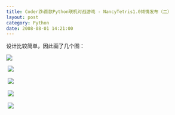 ```yaml
---
title: CoderZh首款Python联机对战游戏 - NancyTetris1.0倾情发布（二）
layout: post
category: Python
date: 2008-08-01 14:21:00
---
```


设计比较简单，因此画了几个图： 

![](http://images.cnblogs.com/cnblogs_com/coderzh/tetris/FileInfo.jpg)

&nbsp;![](http://images.cnblogs.com/cnblogs_com/coderzh/tetris/grids.JPG)&nbsp;

&nbsp;![](http://images.cnblogs.com/cnblogs_com/coderzh/tetris/CleanGridsComment.JPG)&nbsp;

&nbsp;![](http://images.cnblogs.com/cnblogs_com/coderzh/tetris/ShapeBase.jpg)

&nbsp;![](http://images.cnblogs.com/cnblogs_com/coderzh/tetris/Network.jpg)&nbsp;
